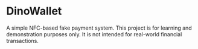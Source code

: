 # DinoWallet
A simple NFC-based fake payment system.
This project is for learning and demonstration purposes only. It is not intended for real-world financial transactions.
